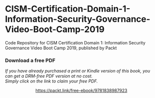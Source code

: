 # CISM-Certification-Domain-1-Information-Security-Governance-Video-Boot-Camp-2019
Code Repository for CISM Certification Domain 1: Information Security Governance Video Boot Camp 2019, published by Packt
### Download a free PDF

 <i>If you have already purchased a print or Kindle version of this book, you can get a DRM-free PDF version at no cost.<br>Simply click on the link to claim your free PDF.</i>
<p align="center"> <a href="https://packt.link/free-ebook/9781838987923">https://packt.link/free-ebook/9781838987923 </a> </p>